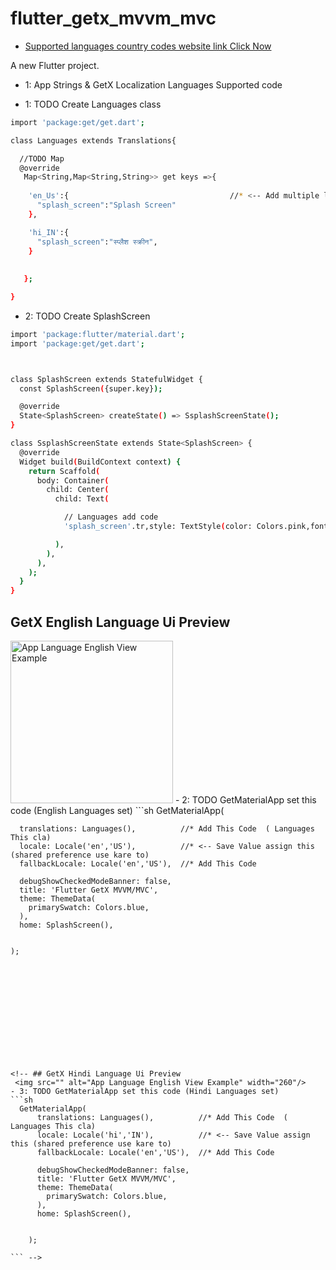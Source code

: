 # flutter_getx_mvvm_mvc

- [Supported languages country codes website link Click Now](https://api.flutter.dev/flutter/flutter_localizations/GlobalMaterialLocalizations-class.html)


A new Flutter project.
- 1: App Strings & GetX Localization Languages Supported code



- 1: TODO Create Languages class
```sh
import 'package:get/get.dart';

class Languages extends Translations{

  //TODO Map
  @override
   Map<String,Map<String,String>> get keys =>{
  
    'en_Us':{                                    //* <-- Add multiple languages
      "splash_screen":"Splash Screen"
    },

    'hi_IN':{
      "splash_screen":"स्प्लैश स्क्रीन",
    }
    
     
   };

}
```





- 2: TODO Create SplashScreen
```sh
import 'package:flutter/material.dart';
import 'package:get/get.dart';



class SplashScreen extends StatefulWidget {
  const SplashScreen({super.key});

  @override
  State<SplashScreen> createState() => SsplashScreenState();
}

class SsplashScreenState extends State<SplashScreen> {
  @override
  Widget build(BuildContext context) {
    return Scaffold(
      body: Container(
        child: Center(
          child: Text(

            // Languages add code
            'splash_screen'.tr,style: TextStyle(color: Colors.pink,fontSize:40),

          ),
        ),
      ),
    );
  }
}

```






## GetX English Language Ui Preview
 <img src=" " alt="App Language English View Example" width="260"/>
- 2: TODO GetMaterialApp set this code (English Languages set)
```sh
  GetMaterialApp(

      translations: Languages(),          //* Add This Code  ( Languages This cla)
      locale: Locale('en','US'),          //* <-- Save Value assign this (shared preference use kare to)
      fallbackLocale: Locale('en','US'),  //* Add This Code
      
      debugShowCheckedModeBanner: false,
      title: 'Flutter GetX MVVM/MVC',
      theme: ThemeData(
        primarySwatch: Colors.blue,
      ),
      home: SplashScreen(),


    );

```












<!-- ## GetX Hindi Language Ui Preview
 <img src="" alt="App Language English View Example" width="260"/>
- 3: TODO GetMaterialApp set this code (Hindi Languages set)
```sh
  GetMaterialApp(
      translations: Languages(),          //* Add This Code  ( Languages This cla)
      locale: Locale('hi','IN'),          //* <-- Save Value assign this (shared preference use kare to)
      fallbackLocale: Locale('en','US'),  //* Add This Code
      
      debugShowCheckedModeBanner: false,
      title: 'Flutter GetX MVVM/MVC',
      theme: ThemeData(
        primarySwatch: Colors.blue,
      ),
      home: SplashScreen(),


    );

``` -->













